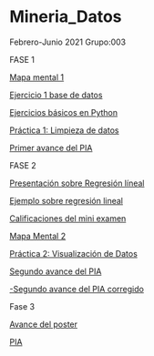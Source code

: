 # Mineria_Datos

Febrero-Junio 2021
Grupo:003

FASE 1

[Mapa mental 1](https://github.com/jeniferdeleon1860533/Mineria_Datos/blob/main/MapaMental_1_1860533.pdf)

[Ejercicio 1 base de datos](https://github.com/marioalb127/MinDat2021/blob/main/Ej1_BasesDatos_Equipo_3.pdf)

[Ejercicios básicos en Python](https://github.com/jeniferdeleon1860533/Mineria_Datos/blob/main/Ej_Python_1860533.ipynb)

[Práctica 1: Limpieza de datos](https://github.com/marioalb127/MinDat2021/blob/main/Ej_Limpieza_Equipo3.ipynb)

[Primer avance del PIA](https://github.com/marioalb127/MinDat2021/blob/main/Avance1_PIA_Equipo3.ipynb)

FASE 2

[Presentación sobre Regresión líneal](https://github.com/marioalb127/MinDat2021/blob/main/Presentaci%C3%B3n_Regresi%C3%B3n-Lineal_Equipo-3.pdf)

[Ejemplo sobre regresión lineal](https://github.com/marioalb127/MinDat2021/blob/main/Ejemplo_Regresi%C3%B3n-Lineal_Equipo-3.ipynb)

[Calificaciones del mini examen](https://github.com/marioalb127/MinDat2021/blob/main/Calificaciones_Regresi%C3%B3n-Lineal_Equipo-3.pdf)

[Mapa Mental 2](https://github.com/jeniferdeleon1860533/Mineria_Datos/blob/main/MapaMental_2_1860533.pdf)

[Práctica 2: Visualización de Datos](https://github.com/marioalb127/MinDat2021/blob/main/Visualizaci%C3%B3n_Equipo3.ipynb)

[Segundo avance del PIA](https://github.com/marioalb127/MinDat2021/blob/main/AvancePIA_II_G003_E3.ipynb)

[-Segundo avance del PIA corregido](https://github.com/marioalb127/MinDat2021/blob/main/AvancePIA_II_003_E03.ipynb)

Fase 3

[Avance del poster](https://github.com/marioalb127/MinDat2021/blob/main/AvancePoster_G003_E03.pdf)

[PIA](https://github.com/marioalb127/MinDat2021/blob/main/PIA_G003_E03.ipynb)

